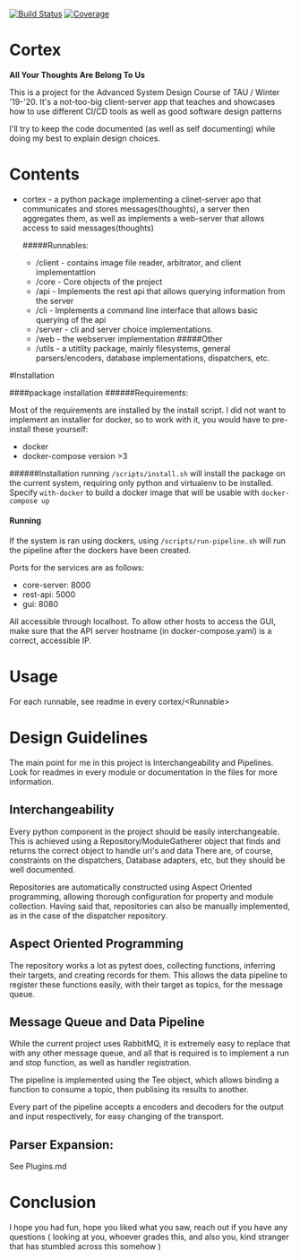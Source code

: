 [![Build Status](https://travis-ci.com/chib0/asd-winter2019.svg?branch=master)](https://travis-ci.com/chib0/asd-winter2019)
[![Coverage](https://codecov.io/gh/chib0/asd-winter2019/branch/master/graph/badge.svg)](https://github.com/chib0/asd-winter2019)

# Cortex 
**All Your Thoughts Are Belong To Us**


This is a project for the Advanced System Design Course of TAU / Winter '19-'20.
It's a not-too-big client-server app that teaches and showcases how to use different CI/CD tools as well as good software design patterns

I'll try to keep the code documented (as well as self documenting) while doing my best to explain design choices.

# Contents
- cortex - a python package implementing a clinet-server apo that communicates and stores messages(thoughts), a server then aggregates them, as well as implements a web-server that allows access to said messages(thoughts)

    #####Runnables:
    - /client - contains image file reader, arbitrator, and client implementattion
    - /core - Core objects of the project
    - /api - Implements the rest api that allows querying information from the server 
    - /cli - Implements a command line interface that allows basic querying of the api
    - /server - cli and server choice implementations.
    - /web - the webserver implementation
    #####Other
    - /utils - a utitlity package, mainly filesystems, general parsers/encoders, database implementations, dispatchers, etc.

#Installation

####package installation
######Requirements:

Most of the requirements are installed by the install script. I did not want to implement an installer for docker, so
to work with it, you would have to pre-install these yourself:
- docker
- docker-compose version >3

######Installation
running `/scripts/install.sh` will install the package on the current system, requiring only python and virtualenv to be installed.
Specify `with-docker` to build a docker image that will be usable with `docker-compose up`


#### Running
If the system is ran using dockers, using 
`/scripts/run-pipeline.sh` will run the pipeline after the dockers have been created. 

Ports for the services are as follows: 
- core-server: 8000
- rest-api: 5000
- gui: 8080

All accessible through localhost.
To allow other hosts to access the GUI, make sure that the API server hostname (in docker-compose.yaml) is a correct, accessible IP.

# Usage
For each runnable, see readme in every cortex/\<Runnable\>

# Design Guidelines
The main point for me in this project is Interchangeability and Pipelines.
Look for readmes in every module or documentation in the files for more information.

## Interchangeability
Every python component in the project should be easily interchangeable.
This is achieved using a Repository/ModuleGatherer object that finds and returns the correct object to handle uri's and data
There are, of course, constraints on the dispatchers, Database adapters, etc, but they should be well documented.

Repositories are automatically constructed using Aspect Oriented programming, allowing thorough configuration for property and module collection.
Having said that, repositories can also be manually implemented, as in the case of the dispatcher repository.

## Aspect Oriented Programming
The repository works a lot as pytest does, collecting functions, inferring their targets, and creating records for them.
This allows the data pipeline to register these functions easily, with their target as topics, for the message queue.

## Message Queue and Data Pipeline
While the current project uses RabbitMQ, it is extremely easy to replace that with any other message queue, and all that is 
required is to implement a run and stop function, as well as handler registration.

The pipeline is implemented using the Tee object, which allows binding a function to consume a topic, then publising its results to another.

Every part of the pipeline accepts a encoders and decoders for the output and input respectively, for easy changing of the transport.

 
## Parser Expansion:
See Plugins.md


# Conclusion
I hope you had fun, hope you liked what you saw, reach out if you have any questions ( looking at you, whoever grades this, and also you, kind stranger that has stumbled across this somehow )
